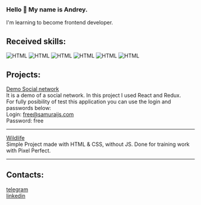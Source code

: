 ### Hello 👋 My name is Andrey.

I'm learning to become frontend developer.

## Received skills:
![HTML](https://img.shields.io/badge/-JS-yellow) ![HTML](https://img.shields.io/badge/-HTML-orange) ![HTML](https://img.shields.io/badge/-CSS-blue) ![HTML](https://img.shields.io/badge/-react-orange) ![HTML](https://img.shields.io/badge/-redux-black) ![HTML](https://img.shields.io/badge/-jest_enzyme"-grey)

## Projects:
[Demo Social network](https://naijelo.github.io/it_samurai/#/)<br/>
It is a demo of a social network. In this project I used React and Redux.<br/>
For fully posibility of test this application you can use the login and passwords below:<br/>
Login: free@samuraijs.com<br/>
Password: free<br/>

---

[Wildlife](https://naijelo.github.io/wildlife/)<br/>
Simple Project made with HTML & CSS, without JS. Done for training work with Pixel Perfect.<br/>

---

## Contacts:
[telegram](https://t.me/naijel)<br/>
[linkedin](https://www.linkedin.com/in/andrey-chistabayeu-5048aa172/)<br/>


<!--
**naijelo/naijelo** is a ✨ _special_ ✨ repository because its `README.md` (this file) appears on your GitHub profile.

Here are some ideas to get you started:

- 🔭 I’m currently working on ...
- 🌱 I’m currently learning ...
- 👯 I’m looking to collaborate on ...
- 🤔 I’m looking for help with ...
- 💬 Ask me about ...
- 📫 How to reach me: ...
- 😄 Pronouns: ...
- ⚡ Fun fact: ...
-->
